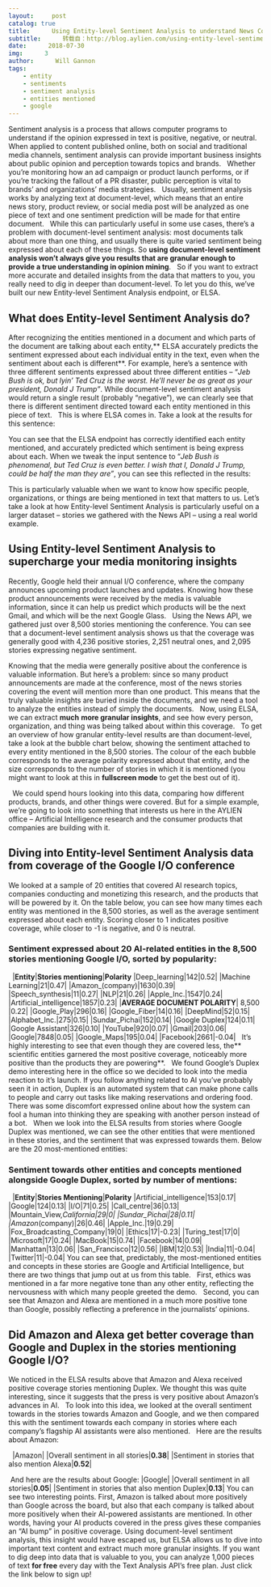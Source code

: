 ```yaml
---
layout:     post
catalog: true
title:      Using Entity-level Sentiment Analysis to understand News Content
subtitle:      转载自：http://blog.aylien.com/using-entity-level-sentiment-analysis-to-understand-news-content/
date:      2018-07-30
img:      3
author:      Will Gannon
tags:
    - entity
    - sentiments
    - sentiment analysis
    - entities mentioned
    - google
---
```

Sentiment analysis is a process that allows computer programs to understand if the opinion expressed in text is positive, negative, or neutral. When applied to content published online, both on social and traditional media channels, sentiment analysis can provide important business insights about public opinion and perception towards topics and brands.
 
Whether you’re monitoring how an ad campaign or product launch performs, or if you’re tracking the fallout of a PR disaster, public perception is vital to brands’ and organizations’ media strategies.
 
Usually, sentiment analysis works by analyzing text at document-level, which means that an entire news story, product review, or social media post will be analyzed as one piece of text and one sentiment prediction will be made for that entire document.
 
While this can particularly useful in some use cases, there’s a problem with document-level sentiment analysis: most documents talk about more than one thing, and usually there is quite varied sentiment being expressed about each of these things. So **using document-level sentiment analysis won’t always give you results that are granular enough to provide a true understanding in opinion mining**.
 
So if you want to extract more accurate and detailed insights from the data that matters to you, you really need to dig in deeper than document-level. To let you do this, we’ve built our new Entity-level Sentiment Analysis endpoint, or ELSA.
## What does Entity-level Sentiment Analysis do?
After recognizing the entities mentioned in a document and which parts of the document are talking about each entity,** ELSA accurately predicts the sentiment expressed about each individual entity in the text, even when the sentiment about each is different**.
For example, here’s a sentence with three different sentiments expressed about three different entities – “*Jeb Bush is ok, but lyin’ Ted Cruz is the worst. He’ll never be as great as your president, Donald J Trump”*. While document-level sentiment analysis would return a single result (probably “negative”), we can clearly see that there is different sentiment directed toward each entity mentioned in this piece of text.
 
This is where ELSA comes in. Take a look at the results for this sentence:

You can see that the ELSA endpoint has correctly identified each entity mentioned, and accurately predicted which sentiment is being express about each. When we tweak the input sentence to “*Jeb Bush is phenomenal, but Ted Cruz is even better. I wish that I, Donald J Trump, could be half the man they are”*, you can see this reflected in the results:

This is particularly valuable when we want to know how specific people, organizations, or things are being mentioned in text that matters to us. Let’s take a look at how Entity-level Sentiment Analysis is particularly useful on a larger dataset – stories we gathered with the News API – using a real world example.
## Using Entity-level Sentiment Analysis to supercharge your media monitoring insights
Recently, Google held their annual I/O conference, where the company announces upcoming product launches and updates. Knowing how these product announcements were received by the media is valuable information, since it can help us predict which products will be the next Gmail, and which will be the next Google Glass.
 
Using the News API, we gathered just over 8,500 stories mentioning the conference. You can see that a document-level sentiment analysis shows us that the coverage was generally good with 4,236 positive stories, 2,251 neutral ones, and 2,095 stories expressing negative sentiment.
 
 
Knowing that the media were generally positive about the conference is valuable information. But here’s a problem: since so many product announcements are made at the conference, most of the news stories covering the event will mention more than one product. This means that the truly valuable insights are buried inside the documents, and we need a tool to analyze the entities instead of simply the documents.
 
Now, using ELSA, we can extract **much** **more granular insights**, and see how every person, organization, and thing was being talked about within this coverage.
 
To get an overview of how granular entity-level results are than document-level, take a look at the bubble chart below, showing the sentiment attached to every entity mentioned in the 8,500 stories. The colour of the each bubble corresponds to the average polarity expressed about that entity, and the size corresponds to the number of stories in which it is mentioned (you might want to look at this in **fullscreen mode** to get the best out of it).
 
 
 
We could spend hours looking into this data, comparing how different products, brands, and other things were covered. But for a simple example, we’re going to look into something that interests us here in the AYLIEN office – Artificial Intelligence research and the consumer products that companies are building with it.
 
## Diving into Entity-level Sentiment Analysis data from coverage of the Google I/O conference
We looked at a sample of 20 entities that covered AI research topics, companies conducting and monetizing this research, and the products that will be powered by it. On the table below, you can see how many times each entity was mentioned in the 8,500 stories, as well as the average sentiment expressed about each entity. Scoring closer to 1 indicates positive coverage, while closer to -1 is negative, and 0 is neutral.
### Sentiment expressed about 20 AI-related entities in the 8,500 stories mentioning Google I/O, sorted by popularity:

 
|**Entity**|**Stories mentioning**|**Polarity**
|Deep_learning|142|0.52|
|Machine Learning|21|0.47|
|Amazon_(company)|1630|0.39|
|Speech_synthesis|11|0.27|
|NLP|21|0.26|
|Apple_Inc.|1547|0.24|
|Artificial_intelligence|1857|0.23|
|**AVERAGE DOCUMENT POLARITY**| 8,500 |0.22|
|Google_Play|296|0.16|
|Google_Fiber|14|0.16|
|DeepMind|52|0.15|
|Alphabet_Inc.|275|0.15|
|Sundar_Pichai|152|0.14|
|Google Duplex|124|0.11|
|Google Assistant|326|0.10|
|YouTube|920|0.07|
|Gmail|203|0.06|
|Google|7848|0.05|
|Google_Maps|195|0.04|
|Facebook|2661|-0.04|
 
It’s highly interesting to see that even though they are covered less, the** scientific entities garnered the most positive coverage, noticeably more positive than the products they are powering**.
 
We found Google’s Duplex demo interesting here in the office so we decided to look into the media reaction to it’s launch. If you follow anything related to AI you’ve probably seen it in action, Duplex is an automated system that can make phone calls to people and carry out tasks like making reservations and ordering food. There was some discomfort expressed online about how the system can fool a human into thinking they are speaking with another person instead of a bot.
 
When we look into the ELSA results from stories where Google Duplex was mentioned, we can see the other entities that were mentioned in these stories, and the sentiment that was expressed towards them. Below are the 20 most-mentioned entities:
 
### Sentiment towards other entities and concepts mentioned alongside Google Duplex, sorted by number of mentions:

 
|**Entity**|**Stories Mentioning**|**Polarity**
|Artificial_intelligence|153|0.17|
|Google|124|0.13|
|I/O|71|0.25|
|Call_centre|36|0.13|
|Mountain_View,_California|29|0|
|Sundar_Pichai|28|0.11|
|Amazon_(company)|26|0.46|
|Apple_Inc.|19|0.29|
|Fox_Broadcasting_Company|19|0|
|Ethics|17|-0.23|
|Turing_test|17|0|
|Microsoft|17|0.24|
|MacBook|15|0.74|
|Facebook|14|0.09|
|Manhattan|13|0.06|
|San_Francisco|12|0.56|
|IBM|12|0.53|
|India|11|-0.04|
|Twitter|11|-0.04|
You can see that, predictably, the most-mentioned entities and concepts in these stories are Google and Artificial Intelligence, but there are two things that jump out at us from this table.
 
First, ethics was mentioned in a far more negative tone than any other entity, reflecting the nervousness with which many people greeted the demo.
 
Second, you can see that Amazon and Alexa are mentioned in a much more positive tone than Google, possibly reflecting a preference in the journalists’ opinions.
 
## Did Amazon and Alexa get better coverage than Google and Duplex in the stories mentioning Google I/O?
We noticed in the ELSA results above that Amazon and Alexa received positive coverage stories mentioning Duplex. We thought this was quite interesting, since it suggests that the press is very positive about Amazon’s advances in AI.
 
To look into this idea, we looked at the overall sentiment towards in the stories towards Amazon and Google, and we then compared this with the sentiment towards each company in stories where each company’s flagship AI assistants were also mentioned.
 
Here are the results about Amazon:

 
|Amazon|
|Overall sentiment in all stories|**0.38**|
|Sentiment in stories that also mention Alexa|**0.52**|

 And here are the results about Google:
|Google|
|Overall sentiment in all stories|**0.05**|
|Sentiment in stories that also mention Duplex|**0.13**|
You can see two interesting points. First, Amazon is talked about more positively than Google across the board, but also that each company is talked about more positively when their AI-powered assistants are mentioned. In other words, having your AI products covered in the press gives these companies an “AI bump” in positive coverage.
Using document-level sentiment analysis, this insight would have escaped us, but ELSA allows us to dive into important text content and extract much more granular insights. If you want to dig deep into data that is valuable to you, you can analyze 1,000 pieces of text **for free** every day with the Text Analysis API’s free plan. Just click the link below to sign up!

